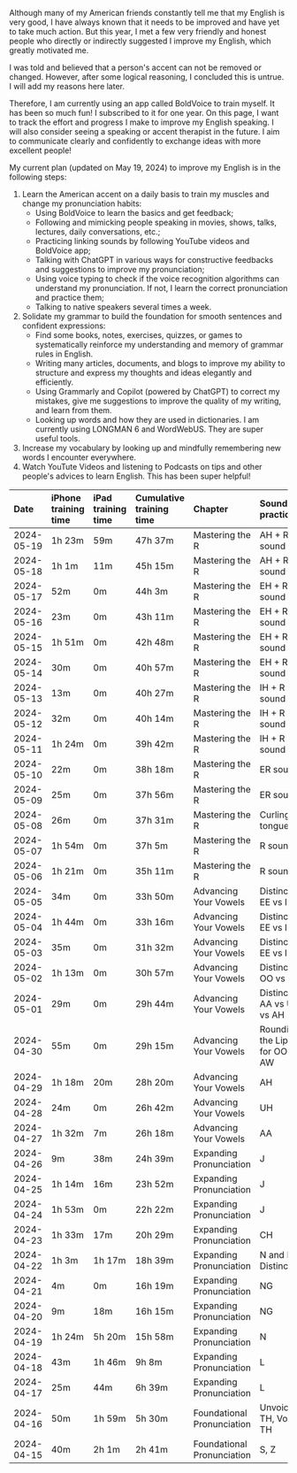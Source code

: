 Although many of my American friends constantly tell me that my English is very good, I have always known that it needs to be improved and have yet to take much action. But this year, I met a few very friendly and honest people who directly or indirectly suggested I improve my English, which greatly motivated me. 

I was told and believed that a person's accent can not be removed or changed. However, after some logical reasoning, I concluded this is untrue. I will add my reasons here later. 

Therefore, I am currently using an app called BoldVoice to train myself. It has been so much fun! I subscribed to it for one year. On this page, I want to track the effort and progress I make to improve my English speaking. I will also consider seeing a speaking or accent therapist in the future. I aim to communicate clearly and confidently to exchange ideas with more excellent people!

My current plan (updated on May 19, 2024) to improve my English is in the following steps:

1. Learn the American accent on a daily basis to train my muscles and change my pronunciation habits:
   - Using BoldVoice to learn the basics and get feedback;
   - Following and mimicking people speaking in movies, shows, talks, lectures, daily conversations, etc.;
   - Practicing linking sounds by following YouTube videos and BoldVoice app;
   - Talking with ChatGPT in various ways for constructive feedbacks and suggestions to improve my pronunciation;
   - Using voice typing to check if the voice recognition algorithms can understand my pronunciation. If not, I learn the correct pronunciation and practice them;
   - Talking to native speakers several times a week.
2. Solidate my grammar to build the foundation for smooth sentences and confident expressions:
   - Find some books, notes, exercises, quizzes, or games to systematically reinforce my understanding and memory of grammar rules in English.
   - Writing many articles, documents, and blogs to improve my ability to structure and express my thoughts and ideas elegantly and efficiently. 
   - Using Grammarly and Copilot (powered by ChatGPT) to correct my mistakes, give me suggestions to improve the quality of my writing, and learn from them.
   - Looking up words and how they are used in dictionaries. I am currently using LONGMAN 6 and WordWebUS. They are super useful tools. 
3. Increase my vocabulary by looking up and mindfully remembering new words I encounter everywhere.
4. Watch YouTute Videos and listening to Podcasts on tips and other people's advices to learn English. This has been super helpful! 
   

| Date        | iPhone training time | iPad training time | Cumulative training time | Chapter | Sound practiced | Example words | 
| :-----      | :-----     | :-----    | :-----     | :----         | :-----    | :--- |
| 2024-05-19  | 1h 23m     | 59m       |  47h 37m   |  Mastering the R       |  AH + R sound     | car, farm     |
| 2024-05-18  | 1h 1m      | 11m       |  45h 15m   |  Mastering the R          |  AH + R sound  | dark, far     |
| 2024-05-17  | 52m        | 0m        |  44h 3m    |  Mastering the R          |  EH + R sound  |  haircut    |
| 2024-05-16  | 23m        | 0m        |  43h 11m   |  Mastering the R          |  EH + R sound  |  heir    |
| 2024-05-15  | 1h 51m     | 0m        |  42h 48m   |  Mastering the R          |  EH + R sound  |  area, various   |
| 2024-05-14  | 30m        | 0m        |  40h 57m   |  Mastering the R          |  EH + R sound  | square, wear     |
| 2024-05-13  | 13m        | 0m        |  40h 27m   |  Mastering the R          |  IH + R sound  | severe     |
| 2024-05-12  | 32m        | 0m        |  40h 14m   |  Mastering the R          |  IH + R sound  | unclear     |
| 2024-05-11  | 1h 24m     | 0m        |  39h 42m   |  Mastering the R          |  IH + R sound  | fierce, sincere    |
| 2024-05-10  | 22m        | 0m        |  38h 18m   |  Mastering the R          |  ER sound  | attorny, journalist |
| 2024-05-09  | 25m        | 0m        |  37h 56m   |  Mastering the R          |  ER sound  | curve, certain     |
| 2024-05-08  | 26m        | 0m        |  37h 31m   |  Mastering the R          |  Curling the tongue  |  fashion, ship    |
| 2024-05-07  | 1h 54m     | 0m        |  37h 5m    |  Mastering the R          |  R sound       | inspiration, evaporate    |
| 2024-05-06  | 1h 21m     | 0m        |  35h 11m   |  Mastering the R          |  R sound       | rain, driver              |
| 2024-05-05  | 34m        | 0m        |  33h 50m   |  Advancing Your Vowels        | Distinction: EE vs IH       | spirit,  ceiling [S.EE.L.IH.NG]          |                  
| 2024-05-04  | 1h 44m     | 0m        |  33h 16m   |  Advancing Your Vowels        | Distinction: EE vs IH       |  green[G.R.EE.N], lift[L.IH.F.T]        |
| 2024-05-03  | 35m        | 0m        |  31h 32m   |  Advancing Your Vowels        | Distinction: EE vs IH  |   heat, hit            |
| 2024-05-02  | 1h 13m     | 0m        |  30h 57m   |  Advancing Your Vowels        | Distinction: OO vs U         |     mute, look         |
| 2024-05-01  | 29m        | 0m        |  29h 44m   |  Advancing Your Vowels        | Distinction: AA vs UH vs AH     |   hat, hut, hot     |
| 2024-04-30  | 55m        | 0m        |  29h 15m   |  Advancing Your Vowels        | Rounding the Lips for OO and AW| tune, strawberry  |
| 2024-04-29  | 1h 18m     | 20m       |  28h 20m   |  Advancing Your Vowels        | AH       | stop, watch  |
| 2024-04-28  | 24m        | 0m        |  26h 42m   |  Advancing Your Vowels        | UH       | cut          |
| 2024-04-27  | 1h 32m     | 7m        |  26h 18m   |  Advancing Your Vowels        | AA       | class, cat   |
| 2024-04-26  | 9m         | 38m       |  24h 39m   |  Expanding Pronunciation      |  J       | judge        |
| 2024-04-25  | 1h 14m     | 16m       |  23h 52m   |  Expanding Pronunciation      |  J       | journalist   |
| 2024-04-24  | 1h 53m     | 0m        |  22h 22m   |  Expanding Pronunciation      |  J       | conjugation  |
| 2024-04-23  | 1h 33m     | 17m       |  20h 29m   |  Expanding Pronunciation      |  CH      | approachable |
| 2024-04-22  | 1h 3m      | 1h 17m    |  18h 39m   |  Expanding Pronunciation      |  N and L Distinction | doll, mental |
| 2024-04-21  | 4m         | 0m        |  16h 19m   |  Expanding Pronunciation      |    NG    | Jumping-off point |
| 2024-04-20  | 9m         | 18m       |  16h 15m   |  Expanding Pronunciation      |    NG    | blessing |
| 2024-04-19  | 1h 24m     | 5h 20m    |  15h 58m   |  Expanding Pronunciation      |    N     | original |
| 2024-04-18  | 43m        | 1h 46m    |  9h 8m     |  Expanding Pronunciation      |    L       | angel |
| 2024-04-17  | 25m        | 44m       |  6h 39m    |  Expanding Pronunciation      |    L     | well  |
| 2024-04-16  | 50m        | 1h 59m    |  5h 30m    |  Foundational Pronunciation    |   Unvoiced TH, Voiced TH  | healthy, southern |
| 2024-04-15  | 40m        | 2h 1m     |  2h 41m    |  Foundational Pronunciation  |  S, Z   | assess, position|


